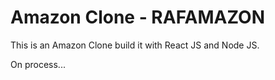 # Amazon Clone - RAFAMAZON

This is an Amazon Clone build it with React JS and Node JS.

On process...
